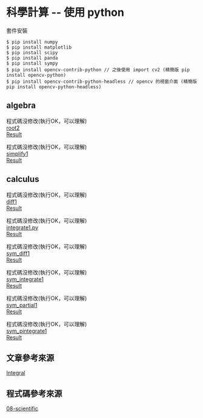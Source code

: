 # 科學計算 -- 使用 python

套件安裝

```
$ pip install numpy
$ pip install matplotlib
$ pip install scipy
$ pip install panda
$ pip install sympy
$ pip install opencv-contrib-python // 之後使用 import cv2 (精簡版 pip install opencv-python)
$ pip install opencv-contrib-python-headless // opencv 的視窗介面 (精簡版 pip install opencv-python-headless)
```
## algebra
程式碼沒修改(執行OK，可以理解)\
[root2](https://github.com/a922777/ai108b/blob/master/%E5%AD%B8%E7%BF%92%E7%AD%86%E8%A8%98/08-%E7%A7%91%E5%AD%B8%E8%A8%88%E7%AE%97/algebra/root2.py)\
[Result](https://github.com/a922777/ai108b/blob/master/%E5%AD%B8%E7%BF%92%E7%AD%86%E8%A8%98/08-%E7%A7%91%E5%AD%B8%E8%A8%88%E7%AE%97/algebra/root2.md)

程式碼沒修改(執行OK，可以理解)\
[simplify1](https://github.com/a922777/ai108b/blob/master/%E5%AD%B8%E7%BF%92%E7%AD%86%E8%A8%98/08-%E7%A7%91%E5%AD%B8%E8%A8%88%E7%AE%97/algebra/simplify1.py)\
[Result](https://github.com/a922777/ai108b/blob/master/%E5%AD%B8%E7%BF%92%E7%AD%86%E8%A8%98/08-%E7%A7%91%E5%AD%B8%E8%A8%88%E7%AE%97/algebra/simplify1.py)

## calculus
程式碼沒修改(執行OK，可以理解)\
[diff1](https://github.com/a922777/ai108b/blob/master/%E5%AD%B8%E7%BF%92%E7%AD%86%E8%A8%98/08-%E7%A7%91%E5%AD%B8%E8%A8%88%E7%AE%97/calculus/diff1.py)\
[Result](https://github.com/a922777/ai108b/blob/master/%E5%AD%B8%E7%BF%92%E7%AD%86%E8%A8%98/08-%E7%A7%91%E5%AD%B8%E8%A8%88%E7%AE%97/calculus/diff1.md)

程式碼沒修改(執行OK，可以理解)\
[integrate1.py](https://github.com/a922777/ai108b/blob/master/%E5%AD%B8%E7%BF%92%E7%AD%86%E8%A8%98/08-%E7%A7%91%E5%AD%B8%E8%A8%88%E7%AE%97/calculus/integrate1.py)\
[Result](https://github.com/a922777/ai108b/blob/master/%E5%AD%B8%E7%BF%92%E7%AD%86%E8%A8%98/08-%E7%A7%91%E5%AD%B8%E8%A8%88%E7%AE%97/calculus/integrate1.md)

程式碼沒修改(執行OK，可以理解)\
[sym_diff1](https://github.com/a922777/ai108b/blob/master/%E5%AD%B8%E7%BF%92%E7%AD%86%E8%A8%98/08-%E7%A7%91%E5%AD%B8%E8%A8%88%E7%AE%97/calculus/sym_diff1.py)\
[Result](https://github.com/a922777/ai108b/blob/master/%E5%AD%B8%E7%BF%92%E7%AD%86%E8%A8%98/08-%E7%A7%91%E5%AD%B8%E8%A8%88%E7%AE%97/calculus/sym_diff1.md)

程式碼沒修改(執行OK，可以理解)\
[sym_integrate1](https://github.com/a922777/ai108b/blob/master/%E5%AD%B8%E7%BF%92%E7%AD%86%E8%A8%98/08-%E7%A7%91%E5%AD%B8%E8%A8%88%E7%AE%97/calculus/sym_integrate1.py)\
[Result](https://github.com/a922777/ai108b/blob/master/%E5%AD%B8%E7%BF%92%E7%AD%86%E8%A8%98/08-%E7%A7%91%E5%AD%B8%E8%A8%88%E7%AE%97/calculus/sym_integrate1.md)

程式碼沒修改(執行OK，可以理解)\
[sym_partial1](https://github.com/a922777/ai108b/blob/master/%E5%AD%B8%E7%BF%92%E7%AD%86%E8%A8%98/08-%E7%A7%91%E5%AD%B8%E8%A8%88%E7%AE%97/calculus/sym_partial1.py)\
[Result](https://github.com/a922777/ai108b/blob/master/%E5%AD%B8%E7%BF%92%E7%AD%86%E8%A8%98/08-%E7%A7%91%E5%AD%B8%E8%A8%88%E7%AE%97/calculus/sym_partial1.md)

程式碼沒修改(執行OK，可以理解)\
[sym_pintegrate1](https://github.com/a922777/ai108b/blob/master/%E5%AD%B8%E7%BF%92%E7%AD%86%E8%A8%98/08-%E7%A7%91%E5%AD%B8%E8%A8%88%E7%AE%97/calculus/sym_pintegrate1.py)\
[Result](https://github.com/a922777/ai108b/blob/master/%E5%AD%B8%E7%BF%92%E7%AD%86%E8%A8%98/08-%E7%A7%91%E5%AD%B8%E8%A8%88%E7%AE%97/calculus/sym_pintegrate1.md)

## 文章參考來源
[Integral](https://en.wikipedia.org/wiki/Integral?fbclid=IwAR0sRnx-tEVF61hdPQgEVlxc6hXuezGcVzU0JhV_vE4-P2UCGwnpeAhiPR4)
## 程式碼參考來源
[08-scientific](https://github.com/a922777/ai/tree/master/python/08-scientific)

